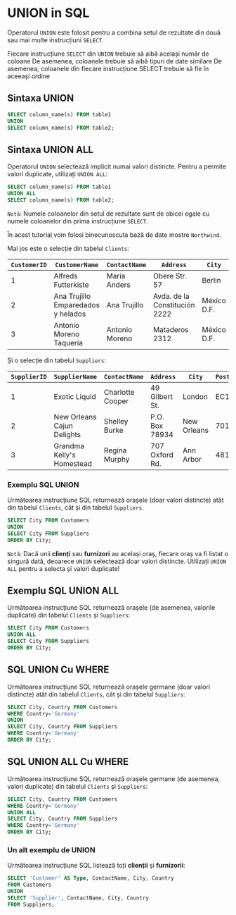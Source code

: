 # UNION in SQL

Operatorul `UNION` este folosit pentru a combina setul de rezultate din două sau mai multe instrucțiuni `SELECT`.

Fiecare instrucțiune `SELECT` din `UNION` trebuie să aibă același număr de coloane
De asemenea, coloanele trebuie să aibă tipuri de date similare
De asemenea, coloanele din fiecare instrucțiune SELECT trebuie să fie în aceeași ordine


## Sintaxa UNION

```sql
SELECT column_name(s) FROM table1
UNION
SELECT column_name(s) FROM table2;
```

## Sintaxa UNION ALL
Operatorul `UNION` selectează implicit numai valori distincte. Pentru a permite valori duplicate, utilizați `UNION ALL`:

```sql
SELECT column_name(s) FROM table1
UNION ALL
SELECT column_name(s) FROM table2;
```

`Notă`: Numele coloanelor din setul de rezultate sunt de obicei egale cu numele coloanelor din prima instrucțiune `SELECT`.

În acest tutorial vom folosi binecunoscuta bază de date mostre `Northwind`.

Mai jos este o selecție din tabelul `Clients`:

| `CustomerID` | `CustomerName`                      | `ContactName`    | `Address`                          | `City`           | `PostalCode` | `Country` |
|------------|----------------------------------|-----------------|----------------------------------|----------------|------------|---------|
| 1          | Alfreds Futterkiste              | Maria Anders    | Obere Str. 57                    | Berlin         | 12209      | Germany |
| 2          | Ana Trujillo Emparedados y helados| Ana Trujillo    | Avda. de la Constitución 2222    | México D.F.    | 05021      | Mexico  |
| 3          | Antonio Moreno Taquería          | Antonio Moreno  | Mataderos 2312                   | México D.F.    | 05023      | Mexico  |


Și o selecție din tabelul `Suppliers`:

| `SupplierID` | `SupplierName`                   | `ContactName`     | `Address`                  | `City`         | `PostalCode` | `Country` |
|------------|---------------------------------|------------------|--------------------------|--------------|------------|---------|
| 1          | Exotic Liquid                   | Charlotte Cooper | 49 Gilbert St.           | London       | EC1 4SD    | UK      |
| 2          | New Orleans Cajun Delights      | Shelley Burke    | P.O. Box 78934           | New Orleans  | 70117      | USA     |
| 3          | Grandma Kelly's Homestead       | Regina Murphy    | 707 Oxford Rd.           | Ann Arbor    | 48104      | USA     |


### Exemplu SQL UNION
Următoarea instrucțiune SQL returnează orașele (doar valori distincte) atât din tabelul `Clients`, cât și din tabelul `Suppliers`.

```sql
SELECT City FROM Customers
UNION
SELECT City FROM Suppliers
ORDER BY City;
```

`Notă`: Dacă unii **clienți** sau **furnizori** au același oraș, fiecare oraș va fi listat o singură dată, deoarece `UNION` selectează doar valori distincte. Utilizați `UNION ALL` pentru a selecta și valori duplicate!

## Exemplu SQL UNION ALL 
Următoarea instrucțiune SQL returnează orașele (de asemenea, valorile duplicate) din tabelul `Clients` și `Suppliers`:

```sql
SELECT City FROM Customers
UNION ALL
SELECT City FROM Suppliers
ORDER BY City;
```

## SQL UNION Cu WHERE
Următoarea instrucțiune SQL returnează orașele germane (doar valori distincte) atât din tabelul `Clients`, cât și din tabelul `Suppliers`:

```sql
SELECT City, Country FROM Customers
WHERE Country='Germany'
UNION
SELECT City, Country FROM Suppliers
WHERE Country='Germany'
ORDER BY City;
```

## SQL UNION ALL Cu WHERE
Următoarea instrucțiune SQL returnează orașele germane (de asemenea, valori duplicate) din tabelul `Clients` și `Suppliers`:

```sql
SELECT City, Country FROM Customers
WHERE Country='Germany'
UNION ALL
SELECT City, Country FROM Suppliers
WHERE Country='Germany'
ORDER BY City;
```

### Un alt exemplu de UNION
Următoarea instrucțiune SQL listează toți **clienții** și **furnizorii**:

```sql
SELECT 'Customer' AS Type, ContactName, City, Country
FROM Customers
UNION
SELECT 'Supplier', ContactName, City, Country
FROM Suppliers;
```